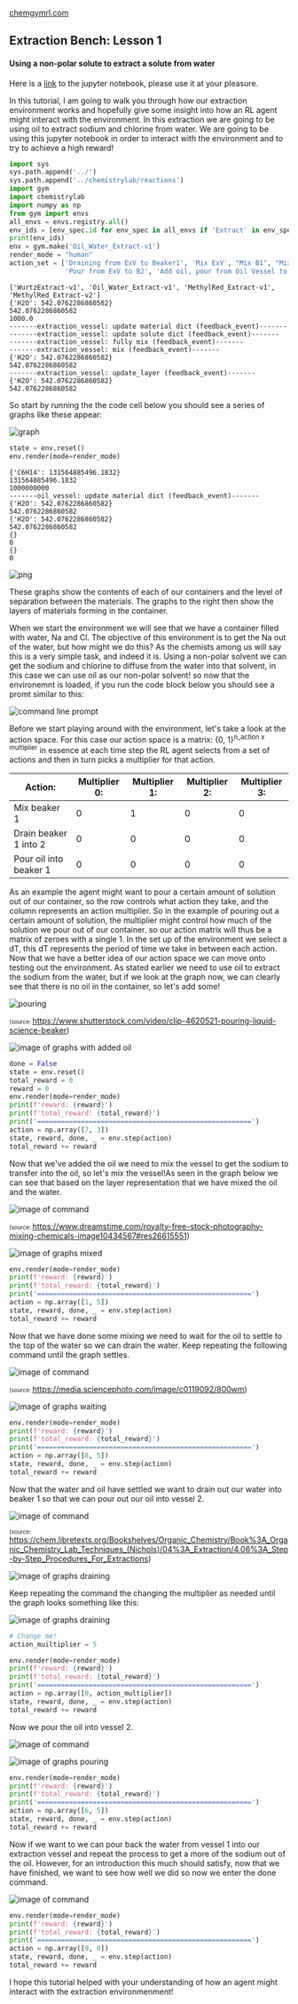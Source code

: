 [chemgymrl.com](https://chemgymrl.com/)

## Extraction Bench: Lesson 1
#### Using a non-polar solute to extract a solute from water

Here is a [link](https://github.com/chemgymrl/chemgymrl/blob/main/lessons/notebooks/extraction_lesson.ipynb) to the jupyter notebook, please use it at your pleasure.

In this tutorial, I am going to walk you through how our extraction environment works and hopefully give some insight into how an
RL agent might interact with the environment. In this extraction we are going to be using oil to extract sodium and
chlorine from water. We are going to be using this jupyter notebook in order to interact
with the environment and to try to achieve a high reward!


```python
import sys
sys.path.append('../')
sys.path.append('../chemistrylab/reactions')
import gym
import chemistrylab
import numpy as np
from gym import envs
all_envs = envs.registry.all()
env_ids = [env_spec.id for env_spec in all_envs if 'Extract' in env_spec.id]
print(env_ids)
env = gym.make('Oil_Water_Extract-v1')
render_mode = "human"
action_set = ['Draining from ExV to Beaker1', 'Mix ExV', "Mix B1", "Mix B2", "Pour from B1 to ExV", "Pour from B1 to B2",
              'Pour from ExV to B2', 'Add oil, pour from Oil Vessel to ExV', 'wait', 'Done']

```

    ['WurtzExtract-v1', 'Oil_Water_Extract-v1', 'MethylRed_Extract-v1', 'MethylRed_Extract-v2']
    {'H2O': 542.0762286860582}
    542.0762286860582
    1000.0
    -------extraction_vessel: update material dict (feedback_event)-------
    -------extraction_vessel: update solute dict (feedback_event)-------
    -------extraction_vessel: fully mix (feedback_event)-------
    -------extraction_vessel: mix (feedback_event)-------
    {'H2O': 542.0762286860582}
    542.0762286860582
    -------extraction_vessel: update_layer (feedback_event)-------
    {'H2O': 542.0762286860582}
    542.0762286860582


So start by running the the code cell below you should see a series of graphs like these appear:

![graph](../tutorial_figures/extraction-lesson-1/oil_and_water_0.png)


```python
state = env.reset()
env.render(mode=render_mode)
```

    {'C6H14': 131564885496.1832}
    131564885496.1832
    1000000000
    -------oil_vessel: update material dict (feedback_event)-------
    {'H2O': 542.0762286860582}
    542.0762286860582
    {'H2O': 542.0762286860582}
    542.0762286860582
    {}
    0
    {}
    0



    
![png](../tutorial_figures/extraction-lesson-1/output_3_1.png)
    


These graphs show the contents of each of our containers and the level of separation between the materials. The graphs
to the right then show the layers of materials forming in the container.

When we start the environment we will see that we have a container filled with water, Na and Cl. The objective of this
environment is to get the Na out of the water, but how might we do this? As the chemists among us will say this is a
very simple task, and indeed it is. Using a non-polar solvent we can get the sodium and chlorine to diffuse from the
water into that solvent, in this case we can use oil as our non-polar solvent! so now that the environemnt is loaded,
if you run the code block below you should see a promt similar to this:

![command line prompt](../tutorial_figures/extraction-lesson-1/oil_water_console_0.png)

Before we start playing around with the environment, let's take a look at
the action space. For this case our action space is a matrix: {0, 1}<sup>n_action x multiplier</sup> in essence at each
time step the RL agent selects from a set of actions and then in turn picks a multiplier for that action. 

| Action:                | Multiplier 0: | Multiplier 1: | Multiplier 2: | Multiplier 3: |
|------------------------|---------------|---------------|---------------|---------------|
| Mix beaker 1           | 0             | 1             | 0             | 0             |
| Drain beaker 1 into 2  | 0             | 0             | 0             | 0             |
| Pour oil into beaker 1 | 0             | 0             | 0             | 0             |

As an example the agent might want to pour a certain amount of solution out of our container, so the row controls what action they take,
and the column represents an action multiplier. So in the example of pouring out a certain amount of solution, the
multiplier might control how much of the solution we pour out of our container. so our action matrix will thus be a
matrix of zeroes with a single 1. In the set up of the environment we select a dT, this dT represents the period of time
we take in between each action. Now that we have a better idea of our action space we can move onto testing out the
environment. As stated earlier we need to use oil to extract the sodium from the water, but if we look at the graph now,
we can clearly see that there is no oil in the container, so let's add some!

![pouring](../tutorial_figures/extraction-lesson-1/pouring.png)

<a style="font-size: 10px">(source: https://www.shutterstock.com/video/clip-4620521-pouring-liquid-science-beaker)</a>

![image of graphs with added oil](../tutorial_figures/extraction-lesson-1/oil_and_water_1.png)



```python
done = False
state = env.reset()
total_reward = 0
reward = 0
env.render(mode=render_mode)
print(f'reward: {reward}')
print(f'total_reward: {total_reward}')
print('======================================================')
action = np.array([7, 3])
state, reward, done, _ = env.step(action)
total_reward += reward
```

Now that we've added the oil we need to mix the vessel to get the sodium to transfer into the oil, so let's mix the
vessel!As seen in the graph below we can see that based on the layer representation that we have mixed the oil and the water.

![image of command](../tutorial_figures/extraction-lesson-1/mixing.png)

<a style="font-size: 10px">(source: https://www.dreamstime.com/royalty-free-stock-photography-mixing-chemicals-image10434567#res26615551)</a>

![image of graphs mixed](../tutorial_figures/extraction-lesson-1/oil_and_water_2.png)


```python
env.render(mode=render_mode)
print(f'reward: {reward}')
print(f'total_reward: {total_reward}')
print('======================================================')
action = np.array([1, 5])
state, reward, done, _ = env.step(action)
total_reward += reward
```

Now that we have done some mixing we need to wait for the oil to settle to the top of the water so we can drain the
water. Keep repeating the following command until the graph settles.

![image of command](https://media.sciencephoto.com/image/c0119092/800wm)

<a style="font-size: 10px">(source: https://media.sciencephoto.com/image/c0119092/800wm)</a>

![image of graphs waiting ](../tutorial_figures/extraction-lesson-1/oil_and_water_3.png)


```python
env.render(mode=render_mode)
print(f'reward: {reward}')
print(f'total_reward: {total_reward}')
print('======================================================')
action = np.array([8, 5])
state, reward, done, _ = env.step(action)
total_reward += reward
```

Now that the water and oil have settled we want to drain out our water into beaker 1 so that we can pour out our oil
into vessel 2.

![image of command](../tutorial_figures/extraction-lesson-1/drain_vessel.png)

<a style="font-size: 10px">(source: https://chem.libretexts.org/Bookshelves/Organic_Chemistry/Book%3A_Organic_Chemistry_Lab_Techniques_(Nichols)/04%3A_Extraction/4.06%3A_Step-by-Step_Procedures_For_Extractions)</a>

![image of graphs draining](../tutorial_figures/extraction-lesson-1/oil_water_4.png)

Keep repeating the command the changing the multiplier as needed until the graph looks something like this:

![image of graphs draining](../tutorial_figures/extraction-lesson-1/oil_water_5.png)



```python
# Change me!
action_muiltiplier = 5

env.render(mode=render_mode)
print(f'reward: {reward}')
print(f'total_reward: {total_reward}')
print('======================================================')
action = np.array([0, action_multiplier])
state, reward, done, _ = env.step(action)
total_reward += reward
```


Now we pour the oil into vessel 2.

![image of command](https://ak.picdn.net/shutterstock/videos/4620521/thumb/4.jpg)

![image of graphs pouring](../tutorial_figures/extraction-lesson-1/oil_water_6.png)



```python
env.render(mode=render_mode)
print(f'reward: {reward}')
print(f'total_reward: {total_reward}')
print('======================================================')
action = np.array([6, 5])
state, reward, done, _ = env.step(action)
total_reward += reward
```

Now if we want to we can pour back the water from vessel 1 into our extraction vessel and repeat the process to get a
more of the sodium out of the oil. However, for an introduction this much should satisfy, now that we have finished,
we want to see how well we did so now we enter the done command.

![image of command](../tutorial_figures/extraction-lesson-1/oil_water_console_7.png)


```python
env.render(mode=render_mode)
print(f'reward: {reward}')
print(f'total_reward: {total_reward}')
print('======================================================')
action = np.array([9, 0])
state, reward, done, _ = env.step(action)
total_reward += reward
```

I hope this tutorial helped with your understanding of how an agent might interact with the extraction environmenment!

